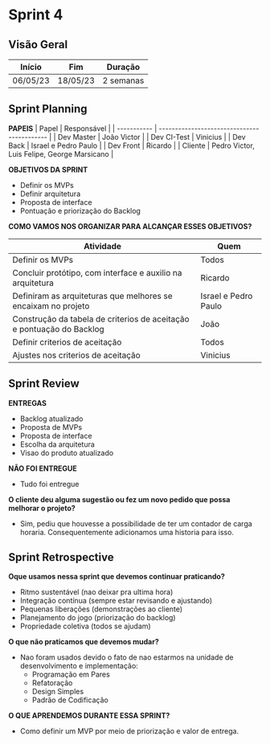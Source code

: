 # Sprint 4

## Visão Geral

|  Início  |   Fim    |  Duração  |
| :------: | :------: | :-------: |
| 06/05/23 | 18/05/23 | 2 semanas |


## Sprint Planning
**PAPEIS**
| Papel       | Responsável                                 |
| ----------- | ------------------------------------------- |
| Dev Master  | João Victor                                 |
| Dev CI-Test | Vinicius                                    |
| Dev Back    | Israel e Pedro Paulo                        |
| Dev Front   | Ricardo                                     |
| Cliente     | Pedro Victor, Luis Felipe, George Marsicano |


**OBJETIVOS DA SPRINT**
- Definir os MVPs
- Definir arquitetura
- Proposta de interface
- Pontuação e priorização do Backlog

**COMO VAMOS NOS ORGANIZAR PARA ALCANÇAR ESSES OBJETIVOS?**

| Atividade                                                             | Quem                 |
| --------------------------------------------------------------------- | -------------------- |
| Definir os MVPs                                                       | Todos                |
| Concluir protótipo, com interface e auxilio na arquitetura            | Ricardo              |
| Definiram as arquiteturas que melhores se encaixam no projeto         | Israel e Pedro Paulo |
| Construção da tabela de criterios de aceitação e pontuação do Backlog | João                 |
| Definir criterios de aceitação                                        | Todos                |
| Ajustes nos criterios de aceitação                                    | Vinicius             |

## Sprint Review
**ENTREGAS**

- Backlog atualizado
- Proposta de MVPs
- Proposta de interface
- Escolha da arquitetura
- Visao do produto atualizado

**NÃO FOI ENTREGUE**

- Tudo foi entregue

**O cliente deu alguma sugestão ou fez um novo pedido que possa melhorar o projeto?**
- Sim, pediu que houvesse a possibilidade de ter um contador de carga horaria. Consequentemente adicionamos uma historia para isso.

## Sprint Retrospective
**Oque usamos nessa sprint que devemos continuar praticando?**

- Ritmo sustentável (nao deixar pra ultima hora)
- Integração contínua (sempre estar revisando e ajustando)
- Pequenas liberações (demonstrações ao cliente)
- Planejamento do jogo (priorização do backlog)
- Propriedade coletiva (todos se ajudam)

**O que não praticamos que devemos mudar?**

- Nao foram usados devido o fato de nao estarmos na unidade de desenvolvimento e implementação:
    - Programação em Pares
    - Refatoração
    - Design Simples
    - Padrão de Codificação
    
**O QUE APRENDEMOS DURANTE ESSA SPRINT?**

- Como definir um MVP por meio de priorização e valor de entrega.
